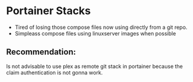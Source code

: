# Portainer Stacks
* Tired of losing those compose files now using directly from a git repo.
* Simpleass compose files using linuxserver images when possible
## Recommendation: 
Is not advisable to use plex as remote git stack in portainer because the claim authentication is not gonna work.

